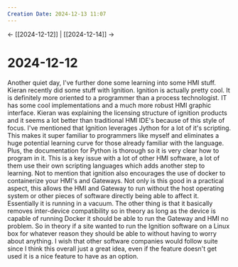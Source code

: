 ```yaml
---
Creation Date: 2024-12-13 11:07
---
```


<- [[2024-12-12]] | [[2024-12-14]]  ->

# 2024-12-12
Another quiet day, I've further done some learning into some HMI stuff. Kieran
recently did some stuff with Ignition. Ignition is actually pretty cool. It is
definitely more oriented to a programmer than a process technologist. IT has
some cool implementations and a much more robust HMI graphic interface. Kieran
was explaining the licensing structure of ignition products and it seems a lot
better than traditional HMI IDE's because of this style of focus. I've mentioned
that Ignition leverages Jython for a lot of it's scripting. This makes it super
familiar to programmers like myself and eliminates a huge potential learning
curve for those already familiar with the language. Plus, the documentation for
Python is thorough so it is very clear how to program in it. This is a key issue
with a lot of other HMI software, a lot of them use their own scripting
languages which adds another step to learning. Not to mention that ignition also
encourages the use of docker to containerize your HMI's and Gateways. Not only
is this good in a practical aspect, this allows the HMI and Gateway to run
without the host operating system or other pieces of software directly being
able to affect it. Essentially it is running in a vacuum. The other thing is
that it basically removes inter-device compatibility so in theory as long as the
device is capable of running Docker it should be able to run the Gateway and HMI
no problem. So in theory if a site wanted to run the Ignition software on a
Linux box for whatever reason they should be able to without having to worry
about anything. I wish that other software companies would follow suite since I
think this overall just a great idea, even if the feature doesn't get used it is
a nice feature to have as an option.